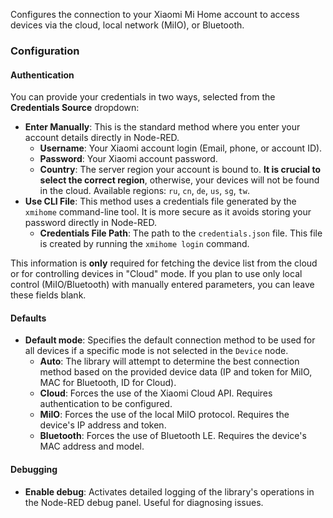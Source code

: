 <!-- markdownlint-disable-file MD041 -->
Configures the connection to your Xiaomi Mi Home account to access
devices via the cloud, local network (MiIO), or Bluetooth.

### Configuration

#### Authentication

You can provide your credentials in two ways, selected from the
**Credentials Source** dropdown:

- **Enter Manually**: This is the standard method where you enter your
  account details directly in Node-RED.
  - **Username**: Your Xiaomi account login (Email, phone, or account ID).
  - **Password**: Your Xiaomi account password.
  - **Country**: The server region your account is bound to. **It is crucial
    to select the correct region**, otherwise, your devices will not be
    found in the cloud. Available regions: `ru`, `cn`, `de`, `us`, `sg`, `tw`.
- **Use CLI File**: This method uses a credentials file generated by the
  `xmihome` command-line tool. It is more secure as it avoids storing your
  password directly in Node-RED.
  - **Credentials File Path**: The path to the `credentials.json` file.
    This file is created by running the `xmihome login` command.

This information is **only** required for fetching the device list from the
cloud or for controlling devices in "Cloud" mode. If you plan to use only
local control (MiIO/Bluetooth) with manually entered parameters, you can
leave these fields blank.

#### Defaults

- **Default mode**: Specifies the default connection method to be used for
  all devices if a specific mode is not selected in the `Device` node.
  - **Auto**: The library will attempt to determine the best connection
    method based on the provided device data (IP and token for MiIO,
    MAC for Bluetooth, ID for Cloud).
  - **Cloud**: Forces the use of the Xiaomi Cloud API. Requires
    authentication to be configured.
  - **MiIO**: Forces the use of the local MiIO protocol. Requires the
    device's IP address and token.
  - **Bluetooth**: Forces the use of Bluetooth LE. Requires the device's
    MAC address and model.

#### Debugging

- **Enable debug**: Activates detailed logging of the library's operations
  in the Node-RED debug panel. Useful for diagnosing issues.
